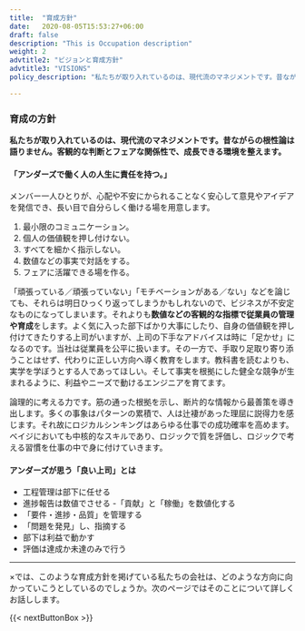 ```yaml
---
title:  "育成方針"
date:   2020-08-05T15:53:27+06:00
draft: false
description: "This is Occupation description"
weight: 2
advtitle2: "ビジョンと育成方針"
advtitle3: "VISIONS"
policy_description: "私たちが取り入れているのは、現代流のマネジメントです。昔ながらの根性論は語りません。客観的な判断とフェアな関係性で、成長できる環境を整えます。"

---
```


### **育成の方針**

**私たちが取り入れているのは、現代流のマネジメントです。昔ながらの根性論は語りません。客観的な判断とフェアな関係性で、成長できる環境を整えます。**


#### 「アンダーズで働く人の人生に責任を持つ。」

メンバー一人ひとりが、心配や不安にかられることなく安心して意見やアイデアを発信でき、長い目で自分らしく働ける場を用意します。
1. 最小限のコミュニケーション。
2. 個人の価値観を押し付けない。
3. すべてを細かく指示しない。
4. 数値などの事実で対話をする。  
5. フェアに活躍できる場を作る。  

「頑張っている／頑張っていない」「モチベーションがある／ない」などを論じても、それらは明日ひっくり返ってしまうかもしれないので、ビジネスが不安定なものになってしまいます。それよりも**数値などの客観的な指標で従業員の管理や育成**をします。よく気に入った部下ばかり大事にしたり、自身の価値観を押し付けてきたりする上司がいますが、上司の下手なアドバイスは時に「足かせ」になるのです。当社は従業員を公平に扱います。その一方で、手取り足取り寄り添うことはせず、代わりに正しい方向へ導く教育をします。教科書を読むよりも、実学を学ぼうとする人であってほしい。そして事実を根拠にした健全な競争が生まれるように、利益やニーズで動けるエンジニアを育てます。

論理的に考える力です。筋の通った根拠を示し、断片的な情報から最善策を導き出します。多くの事象はパターンの累積で、人は辻褄があった理屈に説得力を感じます。それ故にロジカルシンキングはあらゆる仕事での成功確率を高めます。ベイジにおいても中核的なスキルであり、ロジックで質を評価し、ロジックで考える習慣を仕事の中で身に付けていきます。

#### アンダーズが思う「良い上司」とは

- 工程管理は部下に任せる
- 進捗報告は数値でさせる 
-「貢献」と「稼働」を数値化する
- 「要件・進捗・品質」を管理する
- 「問題を発見」し、指摘する
- 部下は利益で動かす
- 評価は達成か未達のみで行う

---

×では、このような育成方針を掲げている私たちの会社は、どのような方向に向かっていこうとしているのでしょうか。次のページではそのことについて詳しくお話しします。

{{< nextButtonBox >}}
